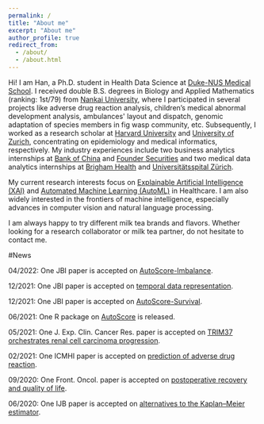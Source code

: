 ```yaml
---
permalink: /
title: "About me"
excerpt: "About me"
author_profile: true
redirect_from: 
  - /about/
  - /about.html
---
```


Hi! I am Han, a Ph.D. student in Health Data Science at [Duke-NUS Medical School](https://www.duke-nus.edu.sg/). I received double B.S. degrees in Biology and Applied Mathematics (ranking: 1st/79) from [Nankai University](https://en.nankai.edu.cn/), where I participated in several projects like adverse drug reaction analysis, children’s medical abnormal development analysis, ambulances' layout and dispatch, genomic adaptation of species members in fig wasp community, etc. Subsequently, I worked as a research scholar at [Harvard University](https://www.harvard.edu/) and [University of Zurich](https://www.uzh.ch/cmsssl/en.html), concentrating on epidemiology and medical informatics, respectively. My industry experiences include two business analytics internships at [Bank of China](https://www.boc.cn/en/) and [Founder Securities](https://www.foundersc.com/) and two medical data analytics internships at [Brigham Health](https://www.brighamhealth.org/) and [Universitätsspital Zürich](https://www.usz.ch/en/).

My current research interests focus on [Explainable Artificial Intelligence (XAI)](https://en.wikipedia.org/wiki/Explainable_artificial_intelligence) and [Automated Machine Learning (AutoML)](https://en.wikipedia.org/wiki/Automated_machine_learning) in Healthcare. I am also widely interested in the frontiers of machine intelligence, especially advances in computer vision and natural language processing.

I am always happy to try different milk tea brands and flavors. Whether looking for a research collaborator or milk tea partner, do not hesitate to contact me.

#News

04/2022: One JBI paper is accepted on [AutoScore-Imbalance](https://www.sciencedirect.com/science/article/abs/pii/S1532046422000880).

12/2021: One JBI paper is accepted on [temporal data representation](https://www.sciencedirect.com/science/article/abs/pii/S1532046421003099).

12/2021: One JBI paper is accepted on [AutoScore-Survival](https://www.sciencedirect.com/science/article/abs/pii/S1532046421002884).

06/2021: One R package on [AutoScore](https://cran.r-project.org/web/packages/AutoScore/index.html) is released.

05/2021: One J. Exp. Clin. Cancer Res. paper is accepted on [TRIM37 orchestrates renal cell carcinoma progression](https://link.springer.com/article/10.1186/s13046-021-01980-0).

02/2021: One ICMHI paper is accepted on [prediction of adverse drug reaction](https://dl.acm.org/doi/abs/10.1145/3472813.3472817).

09/2020: One Front. Oncol. paper is accepted on [postoperative recovery and quality of life](https://www.frontiersin.org/articles/10.3389/fonc.2020.513874/full).

06/2020: One IJB paper is accepted on [alternatives to the Kaplan–Meier estimator](https://www.degruyter.com/document/doi/10.1515/ijb-2019-0095/html).